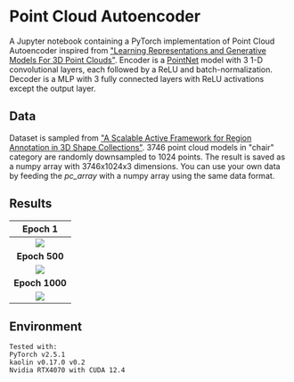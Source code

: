 # Point Cloud Autoencoder
A Jupyter notebook containing a PyTorch implementation of Point Cloud Autoencoder inspired from ["Learning Representations and Generative Models For 3D Point Clouds"](https://arxiv.org/abs/1707.02392). Encoder is a [PointNet](https://arxiv.org/abs/1612.00593)  model with 3 1-D convolutional layers, each followed by a ReLU and batch-normalization. Decoder is a MLP with 3 fully connected layers with ReLU activations except the output layer.

## Data
Dataset is sampled from ["A Scalable Active Framework for Region Annotation in 3D Shape Collections"](https://cs.stanford.edu/~ericyi/papers/part_annotation_16_small.pdf). 3746 point cloud models in "chair" category are randomly downsampled to 1024 points. The result is saved as a numpy array with 3746x1024x3 dimensions. You can use your own data by feeding the _pc_array_ with a numpy array using the same data format.

## Results
| **Epoch 1** |
|     :---:      |
|<img src = 'output/epoch_0.png'>| 
| **Epoch 500** |
|<img src = 'output/epoch_500.png'>| 
| **Epoch 1000** |
|<img src = 'output/epoch_1000.png'>| 

## Environment
```
Tested with:
PyTorch v2.5.1 
kaolin v0.17.0 v0.2  
Nvidia RTX4070 with CUDA 12.4
```
